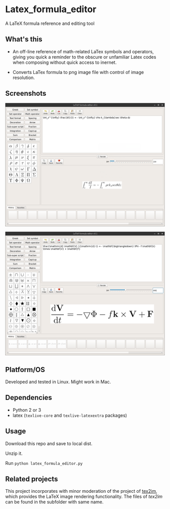 # Latex_formula_editor

A LaTeX formula reference and editing tool

## What's this

* An off-line reference of math-related LaTex symbols and operators, giving you quick a
reminder to the obscure or unfamiliar Latex codes when composing without quick access to inernet.

* Converts LaTex formula to png image file with control of image resolution.

## Screenshots

![Screenshot 1](https://github.com/Xunius/Latex_formula_editor/blob/master/Screenshot_1.png)

![Screenshot 2](https://github.com/Xunius/Latex_formula_editor/blob/master/Screenshot_2.png)

## Platform/OS

Developed and tested in Linux. Might work in Mac.

## Dependencies

* Python 2 or 3
* latex (`texlive-core` and `texlive-latexextra` packages)

## Usage

Download this repo and save to local dist.

Unzip it.

Run `python latex_formula_editor.py`


## Related projects

This project incorporates with minor moderation of the project of [tex2im](http://www.nought.de/tex2im.php), which provides the LaTeX image rendering functionality. The files of *tex2im* can be found in the subfolder with same name.


